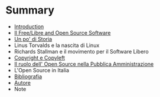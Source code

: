 # Summary

* [Introduction](README.md)
* [Il Free/Libre and Open Source Software](chapter1.md)
* [Un po' di Storia](un-po-di-storia.md)
* Linus Torvalds e la nascita di Linux
* Richards Stallman e il movimento per il Software Libero
* [Copyright e Copyleft](copyright-e-copyleft.md)
* [Il ruolo dell' Open Source nella Pubblica Amministrazione](il-ruolo-dellopen-source-nella-pubblica-amministrazione.md)
* L'Open Source in Italia
* [Bibliografia](bibliografia.md)
* [Autore ](autore.md)
* Note

